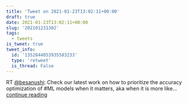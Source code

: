 ```yaml
---
title: 'Tweet on 2021-01-23T13:02:11+00:00'
draft: true
date: 2021-01-23T13:02:11+00:00
slug: '202101231302'
tags:
  - tweets
is_tweet: true
tweet_info:
  id: '1352844053935583233'
  type: 'retweet'
  is_thread: False
---
```




RT [@besanushi](https://x.com/besanushi): Check our latest work on how to prioritize the accuracy optimization of #ML models when it matters, aka when it is more like… [continue reading](https://x.com/sytelus/status/1352844053935583233)
